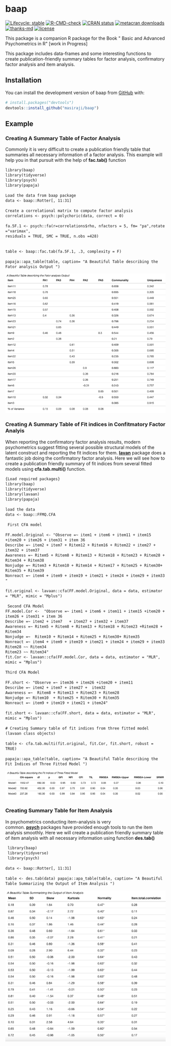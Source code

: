 # baap

<!-- badges: start -->

[![Lifecycle: stable](https://img.shields.io/badge/lifecycle-stable-brightgreen.svg)](https://lifecycle.r-lib.org/articles/stages.html#stable) [![R-CMD-check](https://github.com/masiraji/baap/workflows/R-CMD-check/badge.svg)](https://github.com/masiraji/baap/actions) [![CRAN status](https://www.r-pkg.org/badges/version/baap)](https://CRAN.R-project.org/package=baap) [![metacran downloads](https://cranlogs.r-pkg.org/badges/baap)](https://cran.r-project.org/package=baap) [![thanks-md](https://img.shields.io/badge/THANKS-md-ff69b4.svg)](THANKS.md) [![license](https://img.shields.io/badge/license-GPL%20(%3E=3)-lightgrey.svg)](https://choosealicense.com/)

<!-- badges: end -->

This package is a companion R package for the Book " Basic and Advanced Psychometrics in R" [work in Progress]

This package includes data-frames and some interesting functions to create publication-friendly summary tables for factor analysis, confirmatory factor analysis and item analysis.

## Installation

You can install the development version of baap from [GitHub](https://github.com/) with:

``` r
# install.packages("devtools")
devtools::install_github("masiraji/baap")
```

## Example

### Creating A Summary Table of Factor Analysis

Commonly it is very difficult to create a publication friendly table that summaries all necessary information of a factor analysis. This example will help you in that pursuit with the help of **fac.tab()** function

    library(baap)
    library(tidyverse)
    library(psych)
    library(papaja)

    Load the data from baap package
    data <- baap::Rotter[, 11:31]

    Create a correlational matrix to compute factor analysis
    correlations <- psych::polychoric(data, correct = 0)

    fa.5F.1 <- psych::fa(r=correlations$rho, nfactors = 5, fm= "pa",rotate ="varimax",
    residuals = TRUE, SMC = TRUE, n.obs =428)


    table <- baap::fac.tab(fa.5F.1, .3, complexity = F)

    papaja::apa_table(table, caption= "A Beautiful Table describing the Fator analysis Output ")

![](docs/reference/figures/fac.tab.jpg "Table 1: A Beautiful Summary Table of Factor Analysis Output")

### Creating A Summary Table of Fit indices in Confitmatory Factor Analyis

When reporting the confirmatory factor analysis results, modern psychometrics suggest fitting several possible structural models of the latent construct and reporting the fit indices for them. [**lavan**](https://github.com/yrosseel/lavaan) package does a fantastic job doing the confirmatory factor analysis. Here we will see how to create a publication friendly summary of fit indices from several fitted models using **cfa.tab.multi()** function.

    {Load required packages}
    library(baap)
    library(tidyverse)
    library(lavaan)
    library(papaja)

    load the data
    data <- baap::FFMQ.CFA

     First CFA model

    FF.model.Original <- "Observe =~ item1 + item6 + item11 + item15 +item20 + item26 + item31 + item 36
    Describe =~ item2 + item7 + Ritem12 + Ritem16 + Ritem22 + item27 +
    item32 + item37
    Awareness =~ Ritem5 + Ritem8 + Ritem13 + Ritem18 + Ritem23 + Ritem28 + Ritem34 + Ritem38
    Nonjudge =~ Ritem3 + Ritem10 + Ritem14 + Ritem17 + Ritem25 + Ritem30+ Ritem35 + Ritem39
    Nonreact =~ item4 + item9 + item19 + item21 + item24 + item29 + item33 "

    fit.original <- lavaan::cfa(FF.model.Original, data = data, estimator = "MLR", mimic = "Mplus")

     Second CFA Model
    FF.model.Cor <-  "Observe =~ item1 + item6 + item11 + item15 +item20 + item26 + item31 + item 36
    Describe =~ item2 + item7   + item27 + item32 + item37
    Awareness =~ Ritem5 + Ritem8 + Ritem13 + Ritem18 + Ritem23 +Ritem28 + Ritem34
    Nonjudge =~  Ritem10 + Ritem14 + Ritem25 + Ritem30+ Ritem35
    Nonreact =~ item4 + item9 + item19 + item21 + item24 + item29 + item33
    Ritem28 ~~ Ritem34
    Ritem23 ~~ Ritem34"
    fit.Cor <- lavaan::cfa(FF.model.Cor, data = data, estimator = "MLR", mimic = "Mplus")

    Third CFA Model

    FF.short <- "Observe =~ item36 + item26 +item20 + item11
    Describe =~ item2 + item7 + item27 +  item32
    Awareness =~  Ritem8 + Ritem13 + Ritem23 + Ritem28
    Nonjudge =~ Ritem10  + Ritem25 + Ritem30 + Ritem35
    Nonreact =~ item9 + item19 + item21 + item24"

    fit.short <- lavaan::cfa(FF.short, data = data, estimator = "MLR", mimic = "Mplus")

    # Creating Summary table of fit indices from three fitted model (lavaan class objects)

    table <- cfa.tab.multi(fit.original, fit.Cor, fit.short, robust = TRUE)

    papaja::apa_table(table, caption= "A Beautiful Table describing the Fit Indices of Three Fitted Model ")

![A Beautiful Summary Table of Fit Indices of Three Fitted CFA Models](docs/reference/figures/cfa.tab.jpg)

### Creating Summary Table for Item Analysis

In psychometrics conducting item-analysis is very common. [**psych**](https://cran.r-project.org/web/packages/psych/index.html) packages have provided enough tools to run the item analysis smoothly. Here we will create a publication friendly summary table of item analysis with all necessary information using function **des.tab()**

     library(baap) 
     library(tidyverse) 
     library(psych)

    data <- baap::Rotter[, 11:31] 

    table <- des.tab(data) papaja::apa_table(table, caption= "A Beautiful Table Summarizing the Output of Item Analysis ")

![A Beautiful Summary Table of Item-Analysis](docs/reference/figures/item%20analysis.jpg)

